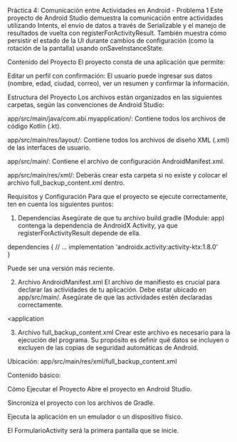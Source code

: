 Práctica 4: Comunicación entre Actividades en Android - Problema 1
Este proyecto de Android Studio demuestra la comunicación entre actividades utilizando Intents, el envío de datos a través de Serializable y el manejo de resultados de vuelta con registerForActivityResult. También muestra cómo persistir el estado de la UI durante cambios de configuración (como la rotación de la pantalla) usando onSaveInstanceState.

Contenido del Proyecto
El proyecto consta de una aplicación que permite:

Editar un perfil con confirmación: El usuario puede ingresar sus datos (nombre, edad, ciudad, correo), ver un resumen y confirmar la información.

Estructura del Proyecto
Los archivos están organizados en las siguientes carpetas, según las convenciones de Android Studio:

app/src/main/java/com.abi.myapplication/: Contiene todos los archivos de código Kotlin (.kt).

app/src/main/res/layout/: Contiene todos los archivos de diseño XML (.xml) de las interfaces de usuario.

app/src/main/: Contiene el archivo de configuración AndroidManifest.xml.

app/src/main/res/xml/: Deberás crear esta carpeta si no existe y colocar el archivo full_backup_content.xml dentro.

Requisitos y Configuración
Para que el proyecto se ejecute correctamente, ten en cuenta los siguientes puntos:

1. Dependencias
Asegúrate de que tu archivo build.gradle (Module: app) contenga la dependencia de AndroidX Activity, ya que registerForActivityResult depende de ella.

dependencies {
    // ...
    implementation 'androidx.activity:activity-ktx:1.8.0'  
}

Puede ser una versión más reciente.

2. Archivo AndroidManifest.xml
El archivo de manifiesto es crucial para declarar las actividades de tu aplicación. Debe estar ubicado en app/src/main/. Asegúrate de que las actividades estén declaradas correctamente.

<application 
    <activity
        android:name=".FormularioActivity"
        android:exported="true">
        <intent-filter>
            <action android:name="android.intent.action.MAIN" />
            <category android:name="android.intent.category.LAUNCHER" />
        </intent-filter>
    </activity>
    <activity
        android:name=".ResumenActivity"
        android:exported="false" />
</application>

3. Archivo full_backup_content.xml
Crear este archivo es necesario para la ejecución del programa. Su propósito es definir qué datos se incluyen o excluyen de las copias de seguridad automáticas de Android.

Ubicación: app/src/main/res/xml/full_backup_content.xml

Contenido básico:

<?xml version="1.0" encoding="utf-8"?>
<full-backup-content>
    <exclude domain="file" path="cache/"/>
</full-backup-content>

Cómo Ejecutar el Proyecto
Abre el proyecto en Android Studio.

Sincroniza el proyecto con los archivos de Gradle.

Ejecuta la aplicación en un emulador o un dispositivo físico.

El FormularioActivity será la primera pantalla que se inicie.

